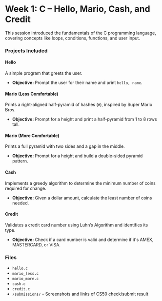 # Week 1: C – Hello, Mario, Cash, and Credit

This session introduced the fundamentals of the C programming language, covering concepts like loops, conditions, functions, and user input.

### Projects Included

####  Hello
A simple program that greets the user.

- **Objective:** Prompt the user for their name and print `hello, name`.

#### Mario (Less Comfortable)
Prints a right-aligned half-pyramid of hashes (`#`), inspired by Super Mario Bros.

- **Objective:** Prompt for a height and print a half-pyramid from 1 to 8 rows tall.

#### Mario (More Comfortable)
Prints a full pyramid with two sides and a gap in the middle.

- **Objective:** Prompt for a height and build a double-sided pyramid pattern.

####  Cash
Implements a greedy algorithm to determine the minimum number of coins required for change.

- **Objective:** Given a dollar amount, calculate the least number of coins needed.

####  Credit
Validates a credit card number using Luhn’s Algorithm and identifies its type.

- **Objective:** Check if a card number is valid and determine if it's AMEX, MASTERCARD, or VISA.

### Files

- `hello.c`  
- `mario_less.c`  
- `mario_more.c`  
- `cash.c`  
- `credit.c` 
- `/submissions/` – Screenshots and links of CS50 check/submit result  
